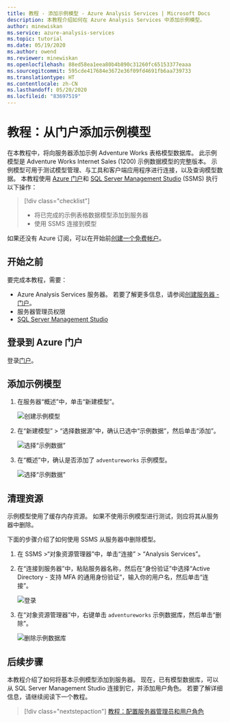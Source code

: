 ```yaml
---
title: 教程 - 添加示例模型 - Azure Analysis Services | Microsoft Docs
description: 本教程介绍如何在 Azure Analysis Services 中添加示例模型。
author: minewiskan
ms.service: azure-analysis-services
ms.topic: tutorial
ms.date: 05/19/2020
ms.author: owend
ms.reviewer: minewiskan
ms.openlocfilehash: 88ed58ea1eea80b4b890c31260fc65153377eaaa
ms.sourcegitcommit: 595cde417684e3672e36f09fd4691fb6aa739733
ms.translationtype: HT
ms.contentlocale: zh-CN
ms.lasthandoff: 05/20/2020
ms.locfileid: "83697519"
---
```

# <a name="tutorial-add-a-sample-model-from-the-portal"></a>教程：从门户添加示例模型

在本教程中，将向服务器添加示例 Adventure Works 表格模型数据库。 此示例模型是 Adventure Works Internet Sales (1200) 示例数据模型的完整版本。 示例模型可用于测试模型管理、与工具和客户端应用程序进行连接，以及查询模型数据。 本教程使用 [Azure 门户](https://portal.azure.com)和 [SQL Server Management Studio](/sql/ssms/download-sql-server-management-studio-ssms) (SSMS) 执行以下操作： 

> [!div class="checklist"]
> * 将已完成的示例表格数据模型添加到服务器 
> * 使用 SSMS 连接到模型

如果还没有 Azure 订阅，可以在开始前[创建一个免费帐户](https://azure.microsoft.com/free/)。

## <a name="before-you-begin"></a>开始之前

要完成本教程，需要：

- Azure Analysis Services 服务器。 若要了解更多信息，请参阅[创建服务器 - 门户](analysis-services-create-server.md)。
- 服务器管理员权限
- [SQL Server Management Studio](https://docs.microsoft.com/sql/ssms/download-sql-server-management-studio-ssms)


## <a name="sign-in-to-the-azure-portal"></a>登录到 Azure 门户

登录[门户](https://portal.azure.com/)。

## <a name="add-a-sample-model"></a>添加示例模型

1. 在服务器“概述”中，单击“新建模型”。

    ![创建示例模型](./media/analysis-services-create-sample-model/aas-create-sample-new-model.png)

2. 在“新建模型” > “选择数据源”中，确认已选中“示例数据”，然后单击“添加”。   

    ![选择“示例数据”](./media/analysis-services-create-sample-model/aas-create-sample-data.png)

3. 在“概述”中，确认是否添加了 `adventureworks` 示例模型。

    ![选择“示例数据”](./media/analysis-services-create-sample-model/aas-create-sample-verify.png)


## <a name="clean-up-resources"></a>清理资源

示例模型使用了缓存内存资源。 如果不使用示例模型进行测试，则应将其从服务器中删除。

下面的步骤介绍了如何使用 SSMS 从服务器中删除模型。

1. 在 SSMS >“对象资源管理器”中，单击“连接” > “Analysis Services”。

2. 在“连接到服务器”中，粘贴服务器名称，然后在“身份验证”中选择“Active Directory - 支持 MFA 的通用身份验证”，输入你的用户名，然后单击“连接”。

    ![登录](./media/analysis-services-create-sample-model/aas-create-sample-cleanup-signin.png)

3. 在“对象资源管理器”中，右键单击 `adventureworks` 示例数据库，然后单击“删除”。 

    ![删除示例数据库](./media/analysis-services-create-sample-model/aas-create-sample-cleanup-delete.png)

## <a name="next-steps"></a>后续步骤 

本教程介绍了如何将基本示例模型添加到服务器。 现在，已有模型数据库，可以从 SQL Server Management Studio 连接到它，并添加用户角色。 若要了解详细信息，请继续阅读下一个教程。

> [!div class="nextstepaction"]
> [教程：配置服务器管理员和用户角色](tutorials/analysis-services-tutorial-roles.md)



